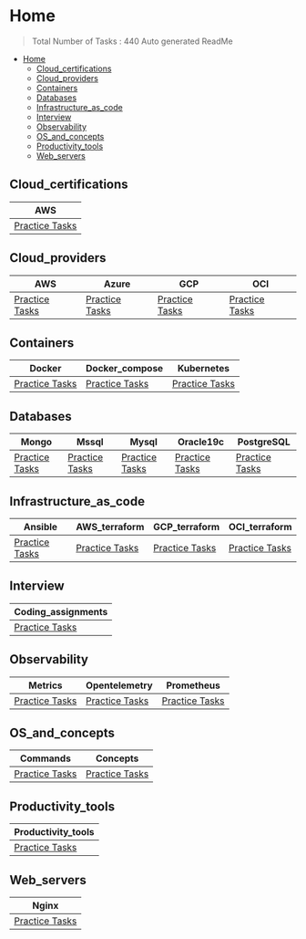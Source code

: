 # Home

> Total Number of Tasks :      440
> Auto generated ReadMe

- [Home](#home)
  - [Cloud\_certifications](#cloud_certifications)
  - [Cloud\_providers](#cloud_providers)
  - [Containers](#containers)
  - [Databases](#databases)
  - [Infrastructure\_as\_code](#infrastructure_as_code)
  - [Interview](#interview)
  - [Observability](#observability)
  - [OS\_and\_concepts](#os_and_concepts)
  - [Productivity\_tools](#productivity_tools)
  - [Web\_servers](#web_servers)

## Cloud_certifications

| AWS                                             |
| ----------------------------------------------- |
| [Practice Tasks](home/cloud_certifications/aws) |

## Cloud_providers

| AWS                                        | Azure                                        | GCP                                        | OCI                                        |
| ------------------------------------------ | -------------------------------------------- | ------------------------------------------ | ------------------------------------------ |
| [Practice Tasks](home/cloud_providers/aws) | [Practice Tasks](home/cloud_providers/azure) | [Practice Tasks](home/cloud_providers/gcp) | [Practice Tasks](home/cloud_providers/oci) |

## Containers

| Docker                                   | Docker_compose                                   | Kubernetes                                   |
| ---------------------------------------- | ------------------------------------------------ | -------------------------------------------- |
| [Practice Tasks](home/containers/docker) | [Practice Tasks](home/containers/docker_compose) | [Practice Tasks](home/containers/kubernetes) |

## Databases

| Mongo                                  | Mssql                                  | Mysql                                  | Oracle19c                                  | PostgreSQL                                  |
| -------------------------------------- | -------------------------------------- | -------------------------------------- | ------------------------------------------ | ------------------------------------------- |
| [Practice Tasks](home/databases/mongo) | [Practice Tasks](home/databases/mssql) | [Practice Tasks](home/databases/mysql) | [Practice Tasks](home/databases/oracle19c) | [Practice Tasks](home/databases/postgreSQL) |

## Infrastructure_as_code

| Ansible                                               | AWS_terraform                                               | GCP_terraform                                               | OCI_terraform                                               |
| ----------------------------------------------------- | ----------------------------------------------------------- | ----------------------------------------------------------- | ----------------------------------------------------------- |
| [Practice Tasks](home/infrastructure_as_code/ansible) | [Practice Tasks](home/infrastructure_as_code/terraform/aws) | [Practice Tasks](home/infrastructure_as_code/terraform/gcp) | [Practice Tasks](home/infrastructure_as_code/terraform/oci) |

## Interview

| Coding_assignments                                  |
| --------------------------------------------------- |
| [Practice Tasks](home/interview/coding_assignments) |

## Observability

| Metrics                                      | Opentelemetry                                      | Prometheus                                      |
| -------------------------------------------- | -------------------------------------------------- | ----------------------------------------------- |
| [Practice Tasks](home/observability/metrics) | [Practice Tasks](home/observability/opentelemetry) | [Practice Tasks](home/observability/prometheus) |

## OS_and_concepts

| Commands                                        | Concepts                                        |
| ----------------------------------------------- | ----------------------------------------------- |
| [Practice Tasks](home/os_and_concepts/commands) | [Practice Tasks](home/os_and_concepts/concepts) |

## Productivity_tools

| Productivity_tools                        |
| ----------------------------------------- |
| [Practice Tasks](home/productivity_tools) |

## Web_servers

| Nginx                                    |
| ---------------------------------------- |
| [Practice Tasks](home/web_servers/nginx) |

